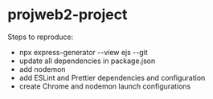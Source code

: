 # projweb2-project

Steps to reproduce:

- npx express-generator --view ejs --git
- update all dependencies in package.json
- add nodemon
- add ESLint and Prettier dependencies and configuration
- create Chrome and nodemon launch configurations
